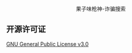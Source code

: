 <p align="center">

</p>

<p align="center">
果子味枪神-诈骗搜索
</p>




## 开源许可证

[GNU General Public License v3.0](https://github.com/hifocus/merger/blob/master/LICENSE)
